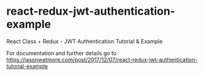 # react-redux-jwt-authentication-example

React Class + Redux - JWT Authentication Tutorial & Example

For documentation and further details go to https://jasonwatmore.com/post/2017/12/07/react-redux-jwt-authentication-tutorial-example
